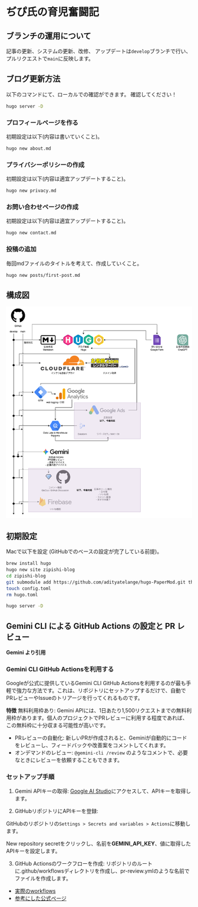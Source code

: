 # ぢぴ氏の育児奮闘記

## ブランチの運用について

記事の更新、システムの更新、改修、
アップデートは`develop`ブランチで行い、プルリクエストで`main`に反映します。

## ブログ更新方法

以下のコマンドにて、ローカルでの確認ができます。
確認してください！

```bash
hugo server -D
```

### プロフィールページを作る

初期設定は以下(内容は書いていくこと)。

```bash
hugo new about.md
```

### プライバシーポリシーの作成

初期設定は以下(内容は適宜アップデートすること)。

```bash
hugo new privacy.md
```

### お問い合わせページの作成

初期設定は以下(内容は適宜アップデートすること)。

```bash
hugo new contact.md
```

### 投稿の追加

毎回mdファイルのタイトルを考えて、作成していくこと。

```bash
hugo new posts/first-post.md
```

## 構成図

![構成図](docs/system-architect.drawio.png)

## 初期設定

Macで以下を設定
(GitHubでのベースの設定が完了している前提)。

```bash
brew install hugo
hugo new site zipishi-blog
cd zipishi-blog
git submodule add https://github.com/adityatelange/hugo-PaperMod.git themes/PaperMod
touch config.toml
rm hugo.toml
```

```bash
hugo server -D
```

## Gemini CLI による GitHub Actions の設定と PR レビュー

**Gemini より引用**

###  Gemini CLI GitHub Actionsを利用する
Googleが公式に提供しているGemini CLI GitHub Actionsを利用するのが最も手軽で強力な方法です。これは、リポジトリにセットアップするだけで、自動でPRレビューやIssueのトリアージを行ってくれるものです。

**特徴**
無料利用枠あり: Gemini APIには、1日あたり1,500リクエストまでの無料利用枠があります。個人のプロジェクトでPRレビューに利用する程度であれば、この無料枠に十分収まる可能性が高いです。

- PRレビューの自動化: 新しいPRが作成されると、Geminiが自動的にコードをレビューし、フィードバックや改善案をコメントしてくれます。
- オンデマンドのレビュー: `@gemini-cli /review` のようなコメントで、必要なときにレビューを依頼することもできます。

### セットアップ手順

1. Gemini APIキーの取得:
[Google AI Studio](https://aistudio.google.com/apikey)にアクセスして、APIキーを取得します。

2. GitHubリポジトリにAPIキーを登録:

GitHubのリポジトリの`Settings > Secrets and variables > Actions`に移動します。

New repository secretをクリックし、名前を**GEMINI_API_KEY**、値に取得したAPIキーを設定します。

3.  GitHub Actionsのワークフローを作成:
リポジトリのルートに.github/workflowsディレクトリを作成し、pr-review.ymlのような名前でファイルを作成します。

- [実際のworkflows](.github/workflows/pr-review.yml)
- [参考にした公式ページ](https://github.com/google-gemini/gemini-cli-action/blob/main/examples/gemini-pr-review.yml)
